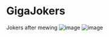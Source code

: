# GigaJokers
Jokers after mewing
![image](https://github.com/user-attachments/assets/9a118aae-8652-4742-ab86-fee4dc4911bd)
![image](https://github.com/user-attachments/assets/d185aaa8-8a11-47db-861f-e07e51e08661)

